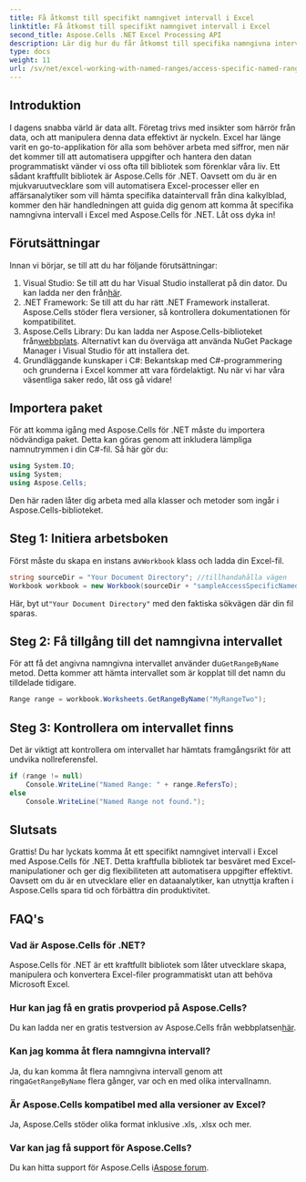 ```yaml
---
title: Få åtkomst till specifikt namngivet intervall i Excel
linktitle: Få åtkomst till specifikt namngivet intervall i Excel
second_title: Aspose.Cells .NET Excel Processing API
description: Lär dig hur du får åtkomst till specifika namngivna intervall i Excel med Aspose.Cells för .NET med denna omfattande, steg-för-steg handledning och exempelkod.
type: docs
weight: 11
url: /sv/net/excel-working-with-named-ranges/access-specific-named-range/
---
```

## Introduktion
I dagens snabba värld är data allt. Företag trivs med insikter som härrör från data, och att manipulera denna data effektivt är nyckeln. Excel har länge varit en go-to-applikation för alla som behöver arbeta med siffror, men när det kommer till att automatisera uppgifter och hantera den datan programmatiskt vänder vi oss ofta till bibliotek som förenklar våra liv. Ett sådant kraftfullt bibliotek är Aspose.Cells för .NET. Oavsett om du är en mjukvaruutvecklare som vill automatisera Excel-processer eller en affärsanalytiker som vill hämta specifika dataintervall från dina kalkylblad, kommer den här handledningen att guida dig genom att komma åt specifika namngivna intervall i Excel med Aspose.Cells för .NET. Låt oss dyka in!
## Förutsättningar
Innan vi börjar, se till att du har följande förutsättningar:
1. Visual Studio: Se till att du har Visual Studio installerat på din dator. Du kan ladda ner den från[här](https://visualstudio.microsoft.com/).
2. .NET Framework: Se till att du har rätt .NET Framework installerat. Aspose.Cells stöder flera versioner, så kontrollera dokumentationen för kompatibilitet.
3.  Aspose.Cells Library: Du kan ladda ner Aspose.Cells-biblioteket från[webbplats](https://releases.aspose.com/cells/net/). Alternativt kan du överväga att använda NuGet Package Manager i Visual Studio för att installera det.
4. Grundläggande kunskaper i C#: Bekantskap med C#-programmering och grunderna i Excel kommer att vara fördelaktigt.
Nu när vi har våra väsentliga saker redo, låt oss gå vidare!
## Importera paket
För att komma igång med Aspose.Cells för .NET måste du importera nödvändiga paket. Detta kan göras genom att inkludera lämpliga namnutrymmen i din C#-fil. Så här gör du:
```csharp
using System.IO;
using System;
using Aspose.Cells;
```
Den här raden låter dig arbeta med alla klasser och metoder som ingår i Aspose.Cells-biblioteket.

## Steg 1: Initiera arbetsboken
 Först måste du skapa en instans av`Workbook` klass och ladda din Excel-fil.
```csharp
string sourceDir = "Your Document Directory"; //tillhandahålla vägen
Workbook workbook = new Workbook(sourceDir + "sampleAccessSpecificNamedRange.xlsx");
```
 Här, byt ut`"Your Document Directory"` med den faktiska sökvägen där din fil sparas.
## Steg 2: Få tillgång till det namngivna intervallet
 För att få det angivna namngivna intervallet använder du`GetRangeByName` metod. Detta kommer att hämta intervallet som är kopplat till det namn du tilldelade tidigare.
```csharp
Range range = workbook.Worksheets.GetRangeByName("MyRangeTwo");
```
## Steg 3: Kontrollera om intervallet finns
Det är viktigt att kontrollera om intervallet har hämtats framgångsrikt för att undvika nollreferensfel.
```csharp
if (range != null)
	Console.WriteLine("Named Range: " + range.RefersTo);
else
	Console.WriteLine("Named Range not found.");
```

## Slutsats
Grattis! Du har lyckats komma åt ett specifikt namngivet intervall i Excel med Aspose.Cells för .NET. Detta kraftfulla bibliotek tar besväret med Excel-manipulationer och ger dig flexibiliteten att automatisera uppgifter effektivt. Oavsett om du är en utvecklare eller en dataanalytiker, kan utnyttja kraften i Aspose.Cells spara tid och förbättra din produktivitet.
## FAQ's
### Vad är Aspose.Cells för .NET?  
Aspose.Cells för .NET är ett kraftfullt bibliotek som låter utvecklare skapa, manipulera och konvertera Excel-filer programmatiskt utan att behöva Microsoft Excel.
### Hur kan jag få en gratis provperiod på Aspose.Cells?  
Du kan ladda ner en gratis testversion av Aspose.Cells från webbplatsen[här](https://releases.aspose.com/).
### Kan jag komma åt flera namngivna intervall?  
 Ja, du kan komma åt flera namngivna intervall genom att ringa`GetRangeByName` flera gånger, var och en med olika intervallnamn.
### Är Aspose.Cells kompatibel med alla versioner av Excel?  
Ja, Aspose.Cells stöder olika format inklusive .xls, .xlsx och mer.
### Var kan jag få support för Aspose.Cells?  
 Du kan hitta support för Aspose.Cells i[Aspose forum](https://forum.aspose.com/c/cells/9).